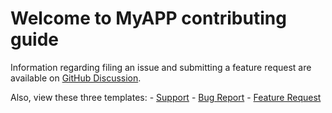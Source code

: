 # Welcome to MyAPP contributing guide

Information regarding filing an issue and submitting a feature request are
available on [GitHub Discussion](https://github.com/MichaelSodeke/tmp--education-repo/discussions).

Also, view these three templates:
	- [Support](https://github.com/MichaelSodeke/tmp--education-repo/blob/prime/.github/SUPPORT.md)
	- [Bug Report](https://github.com/MichaelSodeke/tmp--education-repo/blob/prime/.github/ISSUE_TEMPLATE/bug_report.md)
	- [Feature Request](https://github.com/MichaelSodeke/tmp--education-repo/blob/prime/.github/ISSUE_TEMPLATE/feature_request.md)
